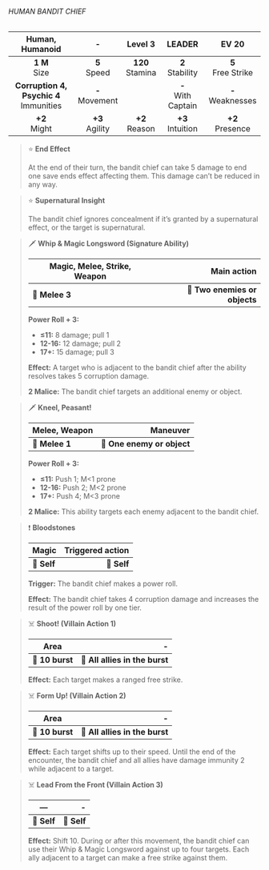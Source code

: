 ###### HUMAN BANDIT CHIEF

|              Human, Humanoid              |         -         |      Level 3       |        LEADER         |        EV 20         |
|:-----------------------------------------:|:-----------------:|:------------------:|:---------------------:|:--------------------:|
|              **1 M**<br>Size              |  **5**<br>Speed   | **120**<br>Stamina |  **2**<br>Stability   | **5**<br>Free Strike |
| **Corruption 4, Psychic 4**<br>Immunities | **-**<br>Movement |                    | **-**<br>With Captain | **-**<br>Weaknesses  |
|              **+2**<br>Might              | **+3**<br>Agility |  **+2**<br>Reason  |  **+3**<br>Intuition  |  **+2**<br>Presence  |

> ⭐️ **End Effect**
> 
> At the end of their turn, the bandit chief can take 5 damage to end one save ends effect affecting them. This damage can’t be reduced in any way.

> ⭐️ **Supernatural Insight**
> 
> The bandit chief ignores concealment if it’s granted by a supernatural effect, or the target is supernatural.

> 🗡 **Whip & Magic Longsword (Signature Ability)**
> 
> | **Magic, Melee, Strike, Weapon** |               **Main action** |
> | -------------------------------- | ----------------------------: |
> | **📏 Melee 3**                   | **🎯 Two enemies or objects** |
> 
> **Power Roll + 3:**
> 
> - **≤11:** 8 damage; pull 1
> - **12-16:** 12 damage; pull 2
> - **17+:** 15 damage; pull 3
> 
> **Effect:** A target who is adjacent to the bandit chief after the ability resolves takes 5 corruption damage.
> 
> **2 Malice:** The bandit chief targets an additional enemy or object.

> 🗡 **Kneel, Peasant!**
> 
> | **Melee, Weapon** |               **Maneuver** |
> | ----------------- | -------------------------: |
> | **📏 Melee 1**    | **🎯 One enemy or object** |
> 
> **Power Roll + 3:**
> 
> - **≤11:** Push 1; M<1 prone
> - **12-16:** Push 2; M<2 prone
> - **17+:** Push 4; M<3 prone
> 
> **2 Malice:** This ability targets each enemy adjacent to the bandit chief.

> ❗️ **Bloodstones**
> 
> | **Magic**   | **Triggered action** |
> | ----------- | -------------------: |
> | **📏 Self** |          **🎯 Self** |
> 
> **Trigger:** The bandit chief makes a power roll.
> 
> **Effect:** The bandit chief takes 4 corruption damage and increases the result of the power roll by one tier.

> ☠️ **Shoot! (Villain Action 1)**
> 
> | **Area**        |                          **-** |
> | --------------- | -----------------------------: |
> | **📏 10 burst** | **🎯 All allies in the burst** |
> 
> **Effect:** Each target makes a ranged free strike.

> ☠️ **Form Up! (Villain Action 2)**
> 
> | **Area**        |                          **-** |
> | --------------- | -----------------------------: |
> | **📏 10 burst** | **🎯 All allies in the burst** |
> 
> **Effect:** Each target shifts up to their speed. Until the end of the encounter, the bandit chief and all allies have damage immunity 2 while adjacent to a target.

> ☠️ **Lead From the Front (Villain Action 3)**
> 
> | **—**       |       **-** |
> | ----------- | ----------: |
> | **📏 Self** | **🎯 Self** |
> 
> **Effect:** Shift 10. During or after this movement, the bandit chief can use their Whip & Magic Longsword against up to four targets. Each ally adjacent to a target can make a free strike against them.
